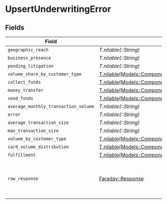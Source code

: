 # UpsertUnderwritingError


## Fields

| Field                                                                                                                  | Type                                                                                                                   | Required                                                                                                               | Description                                                                                                            |
| ---------------------------------------------------------------------------------------------------------------------- | ---------------------------------------------------------------------------------------------------------------------- | ---------------------------------------------------------------------------------------------------------------------- | ---------------------------------------------------------------------------------------------------------------------- |
| `geographic_reach`                                                                                                     | *T.nilable(::String)*                                                                                                  | :heavy_minus_sign:                                                                                                     | N/A                                                                                                                    |
| `business_presence`                                                                                                    | *T.nilable(::String)*                                                                                                  | :heavy_minus_sign:                                                                                                     | N/A                                                                                                                    |
| `pending_litigation`                                                                                                   | *T.nilable(::String)*                                                                                                  | :heavy_minus_sign:                                                                                                     | N/A                                                                                                                    |
| `volume_share_by_customer_type`                                                                                        | [T.nilable(Models::Components::VolumeShareByCustomerTypeError)](../../models/shared/volumesharebycustomertypeerror.md) | :heavy_minus_sign:                                                                                                     | N/A                                                                                                                    |
| `collect_funds`                                                                                                        | [T.nilable(Models::Components::CollectFundsError)](../../models/shared/collectfundserror.md)                           | :heavy_minus_sign:                                                                                                     | N/A                                                                                                                    |
| `money_transfer`                                                                                                       | [T.nilable(Models::Components::MoneyTransferError)](../../models/shared/moneytransfererror.md)                         | :heavy_minus_sign:                                                                                                     | N/A                                                                                                                    |
| `send_funds`                                                                                                           | [T.nilable(Models::Components::SendFundsError)](../../models/shared/sendfundserror.md)                                 | :heavy_minus_sign:                                                                                                     | N/A                                                                                                                    |
| `average_monthly_transaction_volume`                                                                                   | *T.nilable(::String)*                                                                                                  | :heavy_minus_sign:                                                                                                     | N/A                                                                                                                    |
| `error`                                                                                                                | *T.nilable(::String)*                                                                                                  | :heavy_minus_sign:                                                                                                     | N/A                                                                                                                    |
| `average_transaction_size`                                                                                             | *T.nilable(::String)*                                                                                                  | :heavy_minus_sign:                                                                                                     | N/A                                                                                                                    |
| `max_transaction_size`                                                                                                 | *T.nilable(::String)*                                                                                                  | :heavy_minus_sign:                                                                                                     | N/A                                                                                                                    |
| `volume_by_customer_type`                                                                                              | [T.nilable(Models::Components::VolumeByCustomerTypeError)](../../models/shared/volumebycustomertypeerror.md)           | :heavy_minus_sign:                                                                                                     | N/A                                                                                                                    |
| `card_volume_distribution`                                                                                             | [T.nilable(Models::Components::CardVolumeDistributionError)](../../models/shared/cardvolumedistributionerror.md)       | :heavy_minus_sign:                                                                                                     | N/A                                                                                                                    |
| `fulfillment`                                                                                                          | [T.nilable(Models::Components::FulfillmentDetailsError)](../../models/shared/fulfillmentdetailserror.md)               | :heavy_minus_sign:                                                                                                     | N/A                                                                                                                    |
| `raw_response`                                                                                                         | [Faraday::Response](https://www.rubydoc.info/gems/faraday/Faraday/Response)                                            | :heavy_minus_sign:                                                                                                     | Raw HTTP response; suitable for custom response parsing                                                                |